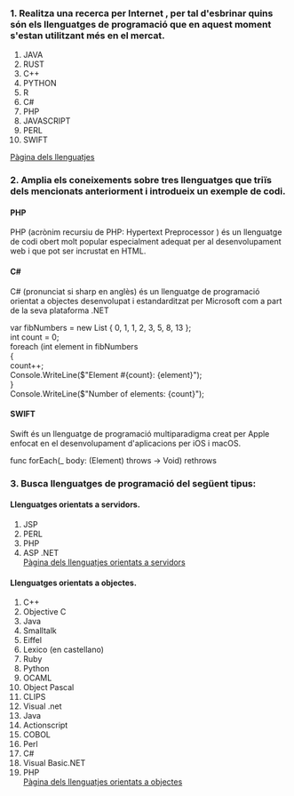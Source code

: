 ### 1. Realitza una recerca per Internet , per tal d'esbrinar quins són els llenguatges de programació que en aquest moment s'estan utilitzant més en el mercat.

1. JAVA
2. RUST 
3. C++
4. PYTHON
5. R
6. C#
7. PHP
8. JAVASCRIPT
9. PERL
10. SWIFT

[Pàgina dels llenguatjes](http://www.cleformacion.com/-/los-10-lenguajes-de-programacion-mas-demandados-en-2018)

### 2. Amplia els coneixements sobre tres llenguatges que triïs dels mencionats anteriorment i introdueix un exemple de codi.

#### PHP
PHP (acrònim recursiu de PHP: Hypertext Preprocessor ) és un llenguatge de codi obert molt popular especialment adequat per al desenvolupament web i que pot ser incrustat en HTML.  

<?php  
$array = array(1, 2, 3, 4);  
foreach ($array as &$valor) {  
   $valor = $valor * 2;  
}  
unset($valor);   
?>  

#### C#
C# (pronunciat si sharp en anglès) és un llenguatge de programació orientat a objectes desenvolupat i estandarditzat per Microsoft com a part de la seva plataforma .NET  

var fibNumbers = new List <int> { 0, 1, 1, 2, 3, 5, 8, 13 };  
int count = 0;  
foreach (int element in fibNumbers  
{  
    count++;  
    Console.WriteLine($"Element #{count}: {element}");  
}  
Console.WriteLine($"Number of elements: {count}");  

#### SWIFT
Swift és un llenguatge de programació multiparadigma creat per Apple enfocat en el desenvolupament d'aplicacions per iOS i macOS.  

func forEach(_ body: (Element) throws -> Void) rethrows  

### 3. Busca llenguatges de programació del següent tipus:

#### Llenguatges orientats a servidors.

1. JSP
2. PERL
3. PHP
4. ASP .NET  
[Pàgina dels llenguatjes orientats a servidors](https://michelletorres.mx/lenguajes-de-programacion-del-lado-servidor/)
#### Llenguatges orientats a objectes.

1. C++
2. Objective C
3. Java
4. Smalltalk
5. Eiffel
6. Lexico (en castellano)
7. Ruby
8. Python
9. OCAML
10. Object Pascal
11. CLIPS
12. Visual .net
13. Java
14. Actionscript
15. COBOL
16. Perl
17. C#
18. Visual Basic.NET
19. PHP  
[Pàgina dels llenguatjes orientats a objectes](http://www.cleformacion.com/-/los-10-lenguajes-de-programacion-mas-demandados-en-2018)
